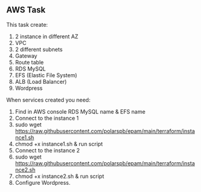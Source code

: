 ## AWS Task

This task create:

1. 2 instance in different AZ
2. VPC
3. 2 different subnets
4. Gateway
5. Route table
6. RDS MySQL
7. EFS (Elastic File System)
8. ALB (Load Balancer)
9. Wordpress

When services created you need:

1. Find in AWS console RDS MySQL name & EFS name
2. Connect to the instance 1
3. sudo wget https://raw.githubusercontent.com/polarspb/epam/main/terraform/instance1.sh
4. chmod +x instance1.sh & run script
5. Connect to the instance 2
6. sudo wget https://raw.githubusercontent.com/polarspb/epam/main/terraform/instance2.sh
7. chmod +x instance2.sh & run script
8. Configure Wordpress.
